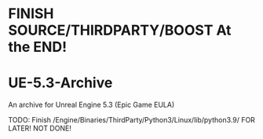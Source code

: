 # FINISH SOURCE/THIRDPARTY/BOOST At the END!

# UE-5.3-Archive
An archive for Unreal Engine 5.3 (Epic Game EULA)

TODO: Finish /Engine/Binaries/ThirdParty/Python3/Linux/lib/python3.9/    FOR LATER! NOT DONE!
